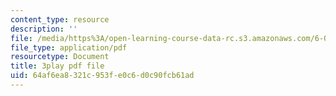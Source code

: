 ```yaml
---
content_type: resource
description: ''
file: /media/https%3A/open-learning-course-data-rc.s3.amazonaws.com/6-004-computation-structures-spring-2017/64af6ea8321c953fe0c6d0c90fcb61ad_0OX-DkYPB3c.pdf
file_type: application/pdf
resourcetype: Document
title: 3play pdf file
uid: 64af6ea8-321c-953f-e0c6-d0c90fcb61ad
---
```

